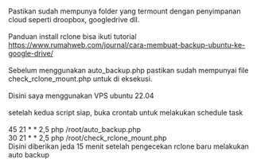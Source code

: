<br> Pastikan sudah mempunya folder yang termount dengan penyimpanan cloud seperti droopbox, googledrive dll.
<br> 
<br> Panduan install rclone bisa ikuti tutorial https://www.rumahweb.com/journal/cara-membuat-backup-ubuntu-ke-google-drive/
<br> 
<br> Sebelum menggunakan auto_backup.php pastikan sudah mempunyai file check_rclone_mount.php untuk di eksekusi.
<br> 
<br> Disini saya menggunakan VPS ubuntu 22.04
<br> 
<br> setelah kedua script siap, buka crontab untuk melakukan schedule task
<br> 
<br> 45 21 * * 2,5 php /root/auto_backup.php
<br> 30 21 * * 2,5 php /root/check_rclone_mount.php
<br> Disini diberikan jeda 15 menit setelah pengecekan rclone baru melakukan auto backup
